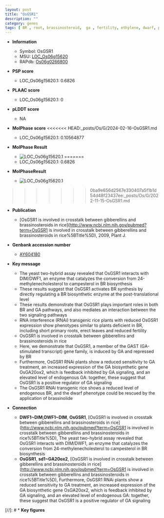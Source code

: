 ```yaml
---
layout: post
title: "OsGSR1"
description: ""
category: genes
tags: [ BR , root, brassinosteroid,  ga , fertility, ethylene, dwarf, primary root, gibberellin, erect]
---
```


* **Information**  
    + Symbol: OsGSR1  
    + MSU: [LOC_Os06g15620](http://rice.plantbiology.msu.edu/cgi-bin/ORF_infopage.cgi?orf=LOC_Os06g15620)  
    + RAPdb: [Os06g0266800](http://rapdb.dna.affrc.go.jp/viewer/gbrowse_details/irgsp1?name=Os06g0266800)  

* **PSP score**  
    + LOC_Os06g15620.1: 0.6826 

* **PLAAC score**  
    + LOC_Os06g15620.1: 0 

* **pLDDT score**
    + NA


* **MolPhase score**
<<<<<<< HEAD:_posts/Os/G/2024-02-16-OsGSR1.md
    + LOC_Os06g15620.1: 0.10564877

* **MolPhase Result**
    + ![LOC_Os06g15620.1](https://304243504.github.io/Pictures/LOC_Os06g/LOC_Os06g15620.1.png)
=======
    + LOC_Os06g15620.1: 0.6826

* **MolPhaseResult**
    + ![LOC_Os06g15620.1](https://ricepsp.github.io/pictures/LOC_Os06g/LOC_Os06g15620.1.png)
>>>>>>> 0ba9e656d2567e330407a5f1b1d54d48f23437ee:_posts/Os/G/2022-11-15-OsGSR1.md

* **Publication**  
    + [OsGSR1 is involved in crosstalk between gibberellins and brassinosteroids in rice](http://www.ncbi.nlm.nih.gov/pubmed?term=OsGSR1 is involved in crosstalk between gibberellins and brassinosteroids in rice%5BTitle%5D), 2009, Plant J.

* **Genbank accession number**  
    + [AY604180](http://www.ncbi.nlm.nih.gov/nuccore/AY604180)

* **Key message**  
    + The yeast two-hybrid assay revealed that OsGSR1 interacts with DIM/DWF1, an enzyme that catalyzes the conversion from 24-methylenecholesterol to campesterol in BR biosynthesis
    + These results suggest that OsGSR1 activates BR synthesis by directly regulating a BR biosynthetic enzyme at the post-translational level
    + These results demonstrate that OsGSR1 plays important roles in both BR and GA pathways, and also mediates an interaction between the two signaling pathways
    + RNA interference (RNAi) transgenic rice plants with reduced OsGSR1 expression show phenotypes similar to plants deficient in BR, including short primary roots, erect leaves and reduced fertility
    + OsGSR1 is involved in crosstalk between gibberellins and brassinosteroids in rice
    + Here, we demonstrate that OsGSR1, a member of the GAST (GA-stimulated transcript) gene family, is induced by GA and repressed by BR
    + Furthermore, OsGSR1 RNAi plants show a reduced sensitivity to GA treatment, an increased expression of the GA biosynthetic gene OsGA20ox2, which is feedback inhibited by GA signaling, and an elevated level of endogenous GA: together, these suggest that OsGSR1 is a positive regulator of GA signaling
    + The OsGSR1 RNAi transgenic rice shows a reduced level of endogenous BR, and the dwarf phenotype could be rescued by the application of brassinolide

* **Connection**  
    + __DWF1~DIM;DWF1~DIM__, __OsGSR1__, [OsGSR1 is involved in crosstalk between gibberellins and brassinosteroids in rice](http://www.ncbi.nlm.nih.gov/pubmed?term=OsGSR1 is involved in crosstalk between gibberellins and brassinosteroids in rice%5BTitle%5D), The yeast two-hybrid assay revealed that OsGSR1 interacts with DIM/DWF1, an enzyme that catalyzes the conversion from 24-methylenecholesterol to campesterol in BR biosynthesis
    + __OsGSR1__, __sd1~GA20ox2__, [OsGSR1 is involved in crosstalk between gibberellins and brassinosteroids in rice](http://www.ncbi.nlm.nih.gov/pubmed?term=OsGSR1 is involved in crosstalk between gibberellins and brassinosteroids in rice%5BTitle%5D), Furthermore, OsGSR1 RNAi plants show a reduced sensitivity to GA treatment, an increased expression of the GA biosynthetic gene OsGA20ox2, which is feedback inhibited by GA signaling, and an elevated level of endogenous GA: together, these suggest that OsGSR1 is a positive regulator of GA signaling

[//]: # * **Key figures**  


